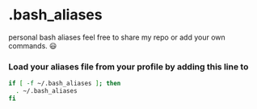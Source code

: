 # .bash_aliases
personal bash aliases feel free to share my repo or add your own commands. :smiley:

### Load your aliases file from your profile by adding this line to

```bash
if [ -f ~/.bash_aliases ]; then
  . ~/.bash_aliases
fi
```
